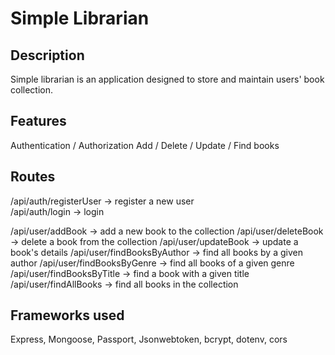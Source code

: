 # Simple Librarian
  
## Description  
Simple librarian is an application designed to store and maintain users' book collection. 
  
## Features  
Authentication / Authorization
Add / Delete / Update / Find books
  
## Routes  
  
/api/auth/registerUser -> register a new user  
/api/auth/login -> login
  
/api/user/addBook -> add a new book to the collection
/api/user/deleteBook -> delete a book from the collection
/api/user/updateBook -> update a book's details
/api/user/findBooksByAuthor -> find all books by a given author
/api/user/findBooksByGenre -> find all books of a given genre
/api/user/findBooksByTitle -> find a book with a given title
/api/user/findAllBooks -> find all books in the collection

## Frameworks used  
Express, Mongoose, Passport, Jsonwebtoken, bcrypt, dotenv, cors
